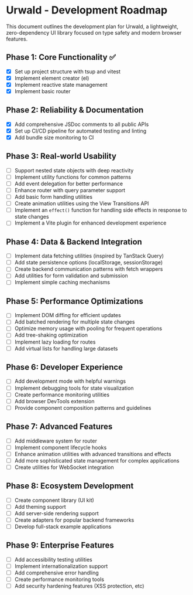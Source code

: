 # Urwald - Development Roadmap

This document outlines the development plan for Urwald, a lightweight, zero-dependency UI library focused on type safety and modern browser features.

## Phase 1: Core Functionality ✅

- [x] Set up project structure with tsup and vitest
- [x] Implement element creator (el)
- [x] Implement reactive state management
- [x] Implement basic router

## Phase 2: Reliability & Documentation

- [x] Add comprehensive JSDoc comments to all public APIs
- [x] Set up CI/CD pipeline for automated testing and linting
- [x] Add bundle size monitoring to CI

## Phase 3: Real-world Usability

- [ ] Support nested state objects with deep reactivity
- [ ] Implement utility functions for common patterns
- [ ] Add event delegation for better performance
- [ ] Enhance router with query parameter support
- [ ] Add basic form handling utilities
- [ ] Create animation utilities using the View Transitions API
- [ ] Implement an `effect()` function for handling side effects in response to state changes
- [ ] Implement a Vite plugin for enhanced development experience

## Phase 4: Data & Backend Integration

- [ ] Implement data fetching utilities (inspired by TanStack Query)
- [ ] Add state persistence options (localStorage, sessionStorage)
- [ ] Create backend communication patterns with fetch wrappers
- [ ] Add utilities for form validation and submission
- [ ] Implement simple caching mechanisms

## Phase 5: Performance Optimizations

- [ ] Implement DOM diffing for efficient updates
- [ ] Add batched rendering for multiple state changes
- [ ] Optimize memory usage with pooling for frequent operations
- [ ] Add tree-shaking optimization
- [ ] Implement lazy loading for routes
- [ ] Add virtual lists for handling large datasets

## Phase 6: Developer Experience

- [ ] Add development mode with helpful warnings
- [ ] Implement debugging tools for state visualization
- [ ] Create performance monitoring utilities
- [ ] Add browser DevTools extension
- [ ] Provide component composition patterns and guidelines

## Phase 7: Advanced Features

- [ ] Add middleware system for router
- [ ] Implement component lifecycle hooks
- [ ] Enhance animation utilities with advanced transitions and effects
- [ ] Add more sophisticated state management for complex applications
- [ ] Create utilities for WebSocket integration

## Phase 8: Ecosystem Development

- [ ] Create component library (UI kit)
- [ ] Add theming support
- [ ] Add server-side rendering support
- [ ] Create adapters for popular backend frameworks
- [ ] Develop full-stack example applications

## Phase 9: Enterprise Features

- [ ] Add accessibility testing utilities
- [ ] Implement internationalization support
- [ ] Add comprehensive error handling
- [ ] Create performance monitoring tools
- [ ] Add security hardening features (XSS protection, etc)

